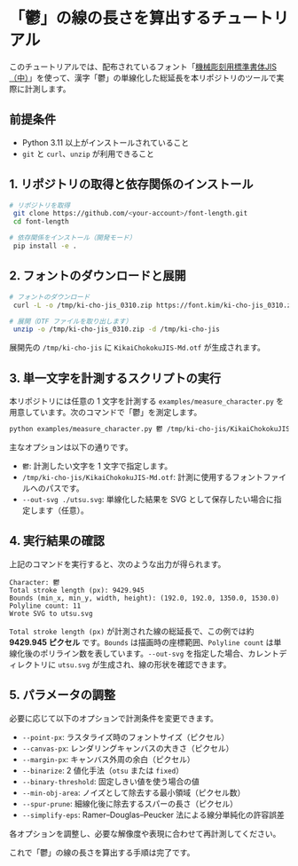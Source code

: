 # 「鬱」の線の長さを算出するチュートリアル

このチュートリアルでは、配布されているフォント「[機械彫刻用標準書体JIS（中）](https://font.kim/ki-cho-jis_0310.zip)」を使って、漢字「鬱」の単線化した総延長を本リポジトリのツールで実際に計測します。

## 前提条件

- Python 3.11 以上がインストールされていること
- `git` と `curl`、`unzip` が利用できること

## 1. リポジトリの取得と依存関係のインストール

```bash
# リポジトリを取得
 git clone https://github.com/<your-account>/font-length.git
 cd font-length

# 依存関係をインストール（開発モード）
 pip install -e .
```

## 2. フォントのダウンロードと展開

```bash
# フォントのダウンロード
 curl -L -o /tmp/ki-cho-jis_0310.zip https://font.kim/ki-cho-jis_0310.zip

# 展開（OTF ファイルを取り出します）
 unzip -o /tmp/ki-cho-jis_0310.zip -d /tmp/ki-cho-jis
```

展開先の `/tmp/ki-cho-jis` に `KikaiChokokuJIS-Md.otf` が生成されます。

## 3. 単一文字を計測するスクリプトの実行

本リポジトリには任意の 1 文字を計測する `examples/measure_character.py` を用意しています。次のコマンドで「鬱」を測定します。

```bash
python examples/measure_character.py 鬱 /tmp/ki-cho-jis/KikaiChokokuJIS-Md.otf --out-svg ./utsu.svg
```

主なオプションは以下の通りです。

- `鬱`: 計測したい文字を 1 文字で指定します。
- `/tmp/ki-cho-jis/KikaiChokokuJIS-Md.otf`: 計測に使用するフォントファイルへのパスです。
- `--out-svg ./utsu.svg`: 単線化した結果を SVG として保存したい場合に指定します（任意）。

## 4. 実行結果の確認

上記のコマンドを実行すると、次のような出力が得られます。

```text
Character: 鬱
Total stroke length (px): 9429.945
Bounds (min_x, min_y, width, height): (192.0, 192.0, 1350.0, 1530.0)
Polyline count: 11
Wrote SVG to utsu.svg
```

`Total stroke length (px)` が計測された線の総延長で、この例では約 **9429.945 ピクセル** です。`Bounds` は描画時の座標範囲、`Polyline count` は単線化後のポリライン数を表しています。`--out-svg` を指定した場合、カレントディレクトリに `utsu.svg` が生成され、線の形状を確認できます。

## 5. パラメータの調整

必要に応じて以下のオプションで計測条件を変更できます。

- `--point-px`: ラスタライズ時のフォントサイズ（ピクセル）
- `--canvas-px`: レンダリングキャンバスの大きさ（ピクセル）
- `--margin-px`: キャンバス外周の余白（ピクセル）
- `--binarize`: 2 値化手法（`otsu` または `fixed`）
- `--binary-threshold`: 固定しきい値を使う場合の値
- `--min-obj-area`: ノイズとして除去する最小領域（ピクセル数）
- `--spur-prune`: 細線化後に除去するスパーの長さ（ピクセル）
- `--simplify-eps`: Ramer–Douglas–Peucker 法による線分単純化の許容誤差

各オプションを調整し、必要な解像度や表現に合わせて再計測してください。

これで「鬱」の線の長さを算出する手順は完了です。
